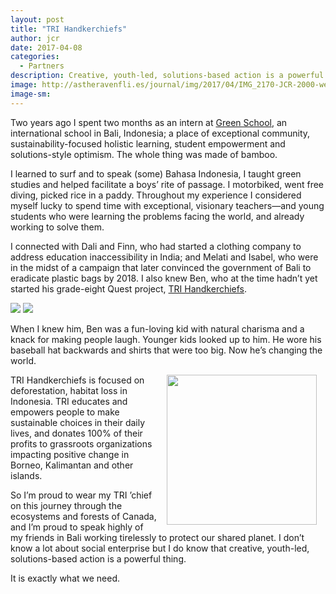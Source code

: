 ```yaml
---
layout: post
title: "TRI Handkerchiefs"
author: jcr
date: 2017-04-08
categories:
  - Partners
description: Creative, youth-led, solutions-based action is a powerful thing.
image: http://astheravenfli.es/journal/img/2017/04/IMG_2170-JCR-2000-web.jpg
image-sm:
---
```


Two years ago I spent two months as an intern at <a href="https://www.greenschool.org" target="blank">Green School</a>, an international school in Bali, Indonesia; a place of exceptional community, sustainability-focused holistic learning, student empowerment and solutions-style optimism. The whole thing was made of bamboo.

I learned to surf and to speak (some) Bahasa Indonesia, I taught green studies and helped facilitate a boys&rsquo; rite of passage. I motorbiked, went free diving, picked rice in a paddy. Throughout my experience I considered myself lucky to spend time with exceptional, visionary teachers&mdash;and young students who were learning the problems facing the world, and already working to solve them.

I connected with Dali and Finn, who had started a clothing company to address education inaccessibility in India; and Melati and Isabel, who were in the midst of a campaign that later convinced the government of Bali to eradicate plastic bags by 2018. I also knew Ben, who at the time hadn&rsquo;t yet started his grade-eight Quest project, <a href="http://www.trihandkerchiefs.com/" target="blank">TRI Handkerchiefs</a>.

<img src="http://astheravenfli.es/journal/img/2017/04/IMG_2163-JCR-2000-web.jpg">
<img src="http://astheravenfli.es/journal/img/2017/04/IMG_2170-JCR-2000-web.jpg">

When I knew him, Ben was a fun-loving kid with natural charisma and a knack for making people laugh. Younger kids looked up to him. He wore his baseball hat backwards and shirts that were too big. Now he&rsquo;s changing the world.

<img src="http://astheravenfli.es/journal/img/2017/04/tri-240-web.png" class="logo" width="240" style="float:right;margin:0 1em;">

TRI Handkerchiefs is focused on deforestation, habitat loss in Indonesia. TRI educates and empowers people to make sustainable choices in their daily lives, and donates 100% of their profits to grassroots organizations impacting positive change in Borneo, Kalimantan and other islands.

So I&rsquo;m proud to wear my TRI &rsquo;chief on this journey through the ecosystems and forests of Canada, and I&rsquo;m proud to speak highly of my friends in Bali working tirelessly to protect our shared planet. I don&rsquo;t know a lot about social enterprise but I do know that creative, youth-led, solutions-based action is a powerful thing.

It is exactly what we need.